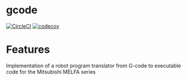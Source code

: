 # gcode
[![CircleCI](https://circleci.com/gh/pat-bert/gcode/tree/master.svg?style=svg)](https://circleci.com/gh/pat-bert/gcode/tree/master)
[![codecov](https://codecov.io/gh/pat-bert/gcode/branch/master/graph/badge.svg)](https://codecov.io/gh/pat-bert/gcode)

# Features
Implementation of a robot program translator from G-code to executable code for the Mitsubishi MELFA series

